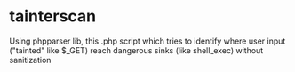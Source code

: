 # tainterscan
Using phpparser lib, this .php script which tries to identify where user input ("tainted" like $_GET) reach dangerous sinks (like shell_exec) without sanitization 
